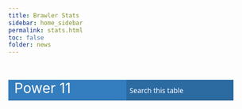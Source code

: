 ```yaml
---
title: Brawler Stats
sidebar: home_sidebar
permalink: stats.html
toc: false
folder: news
---
```


<html>
  <span class="content_item non_wrapping">
      <span class="page_heading">
          <span></span>
      </span>
  </span>
  <div id="DirectEditPreserve" class="wow fadeInUp databaseTable_holder 122860">
    <div id="DirectEditPreserve" class="databaseTable_heading">
      <!-- Below is top left green title-->
      <div id="DirectEditPreserve" class="databaseTable_title">Power 11</div>
      <input id="DirectEditPreserve" class="databaseTable_search" type="text" width="200" placeholder="Search this table">
    </div>
    <div id="DirectEditPreserve" class="databaseTable">
      <div id="DirectEditPreserve" class="databaseTable_import_wrap" style="display: block;">
    </div>
      <div id="DirectEditPreserve" class="databaseTable_UI_scrollLeft databaseTable_UI_button" style="display: none;"><!-- JS shows/hides by appending the .hidden class --></div>
      <div id="DirectEditPreserve" class="databaseTable_UI_scrollRight databaseTable_UI_button" style="display: none;"><!-- JS shows/hides by appending the .hidden class --></div>
    </div>
  </div>
</html>

<style>
  h1 {
    color: white
  }
  body {
      background-image: url("/images/background.jpg");
    }
  @import url("https://maxcdn.bootstrapcdn.com/font-awesome/4.2.0/css/font-awesome.min.css");
  @import url("https://fonts.googleapis.com/css?family=Roboto+Condensed:400,300,700|Source+Sans+Pro:100,300,400,600,700,300italic,400italic,600italic,700italic");
  .databaseTable_holder {
    //border-radius: 4px;
    overflow: hidden;
    margin: 3rem auto 3rem auto;
    display: table;
    table-layout: fixed;
    width: 100%;
  }
  div[class*="databaseTable_import_wrap"] {
    max-width: 100%;
    overflow-x: scroll;
    overflow-y: scroll;
    overflow: -moz-scrollbars-none;
    -ms-overflow-style: none;
    //border-radius: 0 0 4px 4px;
    border-top: none;
  }
  .databaseTable {
      position: relative;
      //border-radius: 4px;
  }
  .databaseTable_import_wrap div img {
    padding: 40px;
  }
  .databaseTable_import_wrap div {
    font: 1em/1.5em "Source Sans Pro", segoe ui, arial, sans-serif;
    text-transform: uppercase;
    padding: 1.25em;
  }
  .databaseTable_heading {
    background-color: #347dbe;
    color: #fff;
    font-weight: normal;
    height: 3em;
    position: relative;
    max-width: 90%
  }
  .databaseTable_title {
    position: absolute;
    left: 0.75rem;
    top: 0;
    bottom: 0;
    width: calc( 100% - 202px - 1em ); /* width of searchbox */
    text-overflow: ellipsis;
    overflow: hidden;
    white-space: nowrap; 
    font-size: 2em;
  }
  .databaseTable_heading:after {
    content: '';
    position: absolute;
    bottom: 0;
    left: 0;
    right: 0;
    height: 0.125em;
    background: rgba(0,0,0,0.1);
  }
  .databaseTable_heading input {
    position: absolute;
    right: 0;
    top: 0;
    bottom: 0;
    margin: 0;
    height: 100%;
    padding: 0px 0.5em;
    border: none;
    background: rgba(0,0,0,0.15);
    color: #fff;
    font: 100 1em/1.8em "Source Sans Pro", segoe ui, arial, sans-serif;
  }
  .databaseTable_import {
    font: 1em/1.5em "Source Sans Pro", segoe ui, arial, sans-serif;
    background-color: #fff;
    margin: 0px;
    width: 100%;
    text-align: left;
    border-collapse: collapse;
  }
  .databaseTable_import tr.even {
    background: #f5f5f5;
  }
  .databaseTable_import th {
    background-color: #efefef;
    border-bottom: solid 0.125em #dfdfdf;
    color: #444;
    padding: 0.5em 0.5em;
    text-transform: uppercase;
    font: 700 1em/1em roboto condensed, arial, sans-serif;
  }
  .databaseTable_import th:hover {
    background-color: #efefef;
    border-bottom: solid 0.125em #D28700;
  }
  .databaseTable_import .headerSortUp {
    background-image: url(https://campus.mst.edu/emctest/t4_template/content_types/search_sort_table/images/asc.gif);
  }
  .databaseTable_import .headerSortDown {
    background-image: url(https://campus.mst.edu/emctest/t4_template/content_types/search_sort_table/images/desc.gif);
  }
  .databaseTable_import .headerSortDown, .databaseTable_import .headerSortUp {
    border-bottom-color: #D28700;
    background-color: #f9f9f9;
  }/*
  .databaseTable_import .header:first-of-type {
    border-left: 1px solid #ccc;
  }*/
  .databaseTable_import thead tr .header {
    background-image: url(https://campus.mst.edu/emctest/t4_template/content_types/search_sort_table/images/bg.gif);
    background-size: 1.333em;
    background-repeat: no-repeat;
    background-position: center right;
    cursor: pointer;
    padding-right: 2em;
    border-right: 1px solid #ccc;
  }
  .databaseTable_import td {
    color: #333;
    padding: 0.25em 0.5em;
    vertical-align: middle;
    white-space: nowrap;
    border: none;
    border-bottom: 1px solid #ccc;
    border-right: 1px solid #ccc;
    font: 1em/1.25em roboto condensed, arial, sans-serif;

  }
  .databaseTable_import tr:last-of-type td {
    border-bottom: none;
  }
  .databaseTable_import td:last-of-type, .databaseTable_import .header:last-of-type {
      border-right: none;   
  }
  .databaseTable_import td {
    position: relative;	
  }
  .databaseTable_import td:nth-of-type(even):after {
    display: none;
    content: '';
    background: rgba(186, 180, 139, 0.09);
    position: absolute;
    top: 0;
    right: 0;
    bottom: 0;
    left: 0; 
  }
  .databaseTable_heading input:focus, .databaseTable_heading input:hover {
    background: rgba(0,0,0,0.2);
    border: none;
    outline: none;
  }
  .databaseTable_heading input::-webkit-input-placeholder {
    color: #fff;
  }
  .databaseTable_heading input:-moz-input-placeholder {
    color: #fff;
  }
  .databaseTable_heading input::-moz-input-placeholder {
    color: #fff;
  }
  .databaseTable_import_wrap::-webkit-scrollbar { 
      display: none; 
  }
  .databaseTable_heading input:focus::-webkit-input-placeholder {
    color: transparent !important;
  }
  .databaseTable_heading input:focus:-moz-input-placeholder {
    color: transparent !important;
  }
  .databaseTable_heading input:focus::-moz-input-placeholder {
    color: transparent !important;
  }
  .databaseTable_UI_button {
    background: rgba(0,0,0,0.2);
    width: 5%;
    min-width: 3.75em;
  }
  .databaseTable_UI_scrollRight {
    position: absolute;
    top: 0;
    right: 0;
    bottom: 0;
    background: -moz-linear-gradient(left,  rgba(0,0,0,0) 0%, rgba(0,0,0,0.0195) 25%, rgba(0,0,0,0.1105) 100%); /* FF3.6+ */
    background: -webkit-gradient(linear, left top, right top, color-stop(0%,rgba(0,0,0,0)), color-stop(25%,rgba(0,0,0,0.0195)), color-stop(100%,rgba(0,0,0,0.1105))); /* Chrome,Safari4+ */
    background: -webkit-linear-gradient(left,  rgba(0,0,0,0) 0%,rgba(0,0,0,0.0195) 25%,rgba(0,0,0,0.1105) 100%); /* Chrome10+,Safari5.1+ */
    background: -o-linear-gradient(left,  rgba(0,0,0,0) 0%,rgba(0,0,0,0.0195) 25%,rgba(0,0,0,0.1105) 100%); /* Opera 11.10+ */
    background: -ms-linear-gradient(left,  rgba(0,0,0,0) 0%,rgba(0,0,0,0.0195) 25%,rgba(0,0,0,0.1105) 100%); /* IE10+ */
    background: linear-gradient(to right,  rgba(0,0,0,0) 0%,rgba(0,0,0,0.0195) 25%,rgba(0,0,0,0.1105) 100%); /* W3C */
    filter: progid:DXImageTransform.Microsoft.gradient( startColorstr='#00000000', endColorstr='#2b000000',GradientType=1 ); /* IE6-9 */
  }
  .databaseTable_UI_scrollRight:before {
    content: '\f138';
    position: absolute;
    background: rgba( 255,255,255, 0.87);
    box-shadow: 0 0.5em 1.5em rgba(0,0,0,0.2);
    border-radius: 1.5em 0 0 1.5em;
    font-family: 'FontAwesome';
    font-size: 2.5em;
    line-height: 1.15em;
    padding: 0 0.1em 0 0.15em;
    top: 4em;
    right: 0px;
    color: #333;
    border-left: 0.08em solid #7EB535;
    transition: padding linear 60ms;
  }
  .databaseTable_UI_scrollLeft:before {
    content: '\f137';
    position: absolute;
    background: rgba( 255,255,255, 0.87);
    padding: 0 0.15em 0 0.1em;
    font-family: 'FontAwesome';
    font-size: 2.5em;
    line-height: 1.15em;
    border-radius: 0 1.5em 1.5em 0;
    box-shadow: 0 0.25em 1.5em rgba(0,0,0,0.2);
    color: #333;
    top: 4em;
    left: 0px;
    border-right: 0.08em solid #7EB535;
    transition: padding linear 60ms;
  }
  .databaseTable_UI_scrollRight:hover:before  {
    padding-right: 0.33em;
    border-left-color: #CC570E;
    transition: padding linear 60ms;
  }
  .databaseTable_UI_scrollLeft:hover:before {
    padding-left: 0.33em;
    border-right-color: #CC570E;
  }
  .databaseTable_UI_scrollLeft {
    position: absolute;
    top: 0;
    left: 0;
    bottom: 0;
    background: -moz-linear-gradient(left,  rgba(0,0,0,0.1105) 0%, rgba(0,0,0,0.0195) 75%, rgba(0,0,0,0) 100%); /* FF3.6+ */
    background: -webkit-gradient(linear, left top, right top, color-stop(0%,rgba(0,0,0,0.1105)), color-stop(75%,rgba(0,0,0,0.0195)), color-stop(100%,rgba(0,0,0,0))); /* Chrome,Safari4+ */
    background: -webkit-linear-gradient(left,  rgba(0,0,0,0.1105) 0%,rgba(0,0,0,0.0195) 75%,rgba(0,0,0,0) 100%); /* Chrome10+,Safari5.1+ */
    background: -o-linear-gradient(left,  rgba(0,0,0,0.1105) 0%,rgba(0,0,0,0.0195) 75%,rgba(0,0,0,0) 100%); /* Opera 11.10+ */
    background: -ms-linear-gradient(left,  rgba(0,0,0,0.1105) 0%,rgba(0,0,0,0.0195) 75%,rgba(0,0,0,0) 100%); /* IE10+ */
    background: linear-gradient(to right,  rgba(0,0,0,0.1105) 0%,rgba(0,0,0,0.0195) 75%,rgba(0,0,0,0) 100%); /* W3C */
    filter: progid:DXImageTransform.Microsoft.gradient( startColorstr='#2b000000', endColorstr='#00000000',GradientType=1 ); /* IE6-9 */
  }
  /* custom heading colors */
  .green_bg {
    background-color: #75B634;
    color: #fff; }

  .gray_bg {
    background-color: #5b5b5b;
    color: #fff; }

  .blue_bg {
    background-color: #1D4A91;
    color: #fff; }

  // unecessary font size changes with v3
  /*
  @media screen and (max-width: 820px) {
    .databaseTable_import td {
      font-size: 1.5em;
    }
    .databaseTable_import th {
      font-size: 1.5em;
    }
    .databaseTable_heading input {
      font-size: 1.5em;
    }
    .databaseTable_title {
      font-size: 2.5em;
    }
    .databaseTable_heading {
      height: 4em;
    }
    .databaseTable_UI_button {
      font-size: 1.5em;
    }
  }*/
</style>

<script>
  /********************* Custom controls script: by Josh *******************/

  // Control Variables
  var scrollTo_122860;
  var stepSize_122860 = 240; // scroll distance of UI buttons ( could repleace this static value with function returning column width value )
  var stepTime_122860 = 500; // milliseconds of time taken to travel the scroll distance

  // Show or hide UI scroll buttons based on position of table within holder
  function checkButtonNecessity_122860 () {
    // Hide the right button if not needed
    if ($('.122860 .databaseTable_import_wrap').scrollLeft() + $('.122860 .databaseTable_import_wrap').width() >= $('.122860 .databaseTable_import').width() - 2) {
      $('.122860 .databaseTable_UI_scrollRight').hide();
    }
    else {
      $('.122860 .databaseTable_UI_scrollRight').show();
    }
    // Hide the left button if not needed
    if ($('.122860 .databaseTable_import_wrap').scrollLeft() <= 0) {
      $('.122860 .databaseTable_UI_scrollLeft').hide();
    } else {
      $('.122860 .databaseTable_UI_scrollLeft').show();
    }
    return true;
  }

  // Link the UI classes to actions
  function assignButtons_122860 () {
    $('.122860 .databaseTable_UI_scrollRight').click(function () {
      var scrollTo_122860;
      if ($('.122860 .databaseTable_import_wrap').scrollLeft() + stepSize_122860 > $('.122860 .databaseTable_import_wrap').width()) {
        scrollTo_122860 = $('.122860 .databaseTable_import_wrap').width() + 'px';
      } else {
        scrollTo_122860 = $('.122860 .databaseTable_import_wrap').scrollLeft() + stepSize_122860 + 'px';
      }
      $('.122860 .databaseTable_import_wrap').animate({scrollLeft: scrollTo_122860},
      stepTime_122860, function () {
        checkButtonNecessity_122860();
      });
    });
    $('.122860 .databaseTable_UI_scrollLeft').click(function () {
      var scrollTo_122860;
      if ($('.122860 .databaseTable_import_wrap').scrollLeft() - stepSize_122860 < 0) {
        scrollTo_122860 = '0px';
      } else {
        scrollTo_122860 = $('.122860 .databaseTable_import_wrap').scrollLeft() - stepSize_122860 + 'px';
      }
      $('.122860 .databaseTable_import_wrap').animate({scrollLeft: scrollTo_122860}, stepTime_122860, function () {
        checkButtonNecessity_122860();
      });
    });
  }	


  // Insure that the buttons hide or show when the window loads or is resized
  $(window).on('load', function () {checkButtonNecessity_122860();});
  $(window).on('resize', function () {checkButtonNecessity_122860();});

  $('.122860.databaseTable_import_wrap').on('scroll', function () {checkButtonNecessity_122860();});
  /********************* end custom controls *******************/



  /********************* Initiate All of the Parts *******************/
  $(document).ready(function() {

    var csvfile_import_122860 = "stats.csv".replace(/\&amp\;/g, '&');
    
    $('.122860 .databaseTable_import_wrap').CSVToTable( csvfile_import_122860 , { loadingText: 'Generating Table', loadingImage: 'https://campus.mst.edu/emctest/t4_template/content_types/search_sort_table/images/loading.gif', startLine: 0, tableClass: "databaseTable_import", theadClass: "heading" }).bind("loadComplete",function() { 
      $('.122860 .databaseTable_import_wrap').find('TABLE').tablesorter({ widgets: ["zebra"] });			
      $('.122860 .databaseTable_import').filterTable({inputSelector:".122860 .databaseTable_search"});
      assignButtons_122860();
      checkButtonNecessity_122860();


    }); 


  });
  /********************* End of Initiating All the Parts *******************/


  /*********** Table Sorting Script: tablesorter.min.js ************/

  (function($){$.extend({tablesorter:new
  function(){var parsers=[],widgets=[];this.defaults={cssHeader:"header",cssAsc:"headerSortUp",cssDesc:"headerSortDown",cssChildRow:"expand-child",sortInitialOrder:"asc",sortMultiSortKey:"shiftKey",sortForce:null,sortAppend:null,sortLocaleCompare:true,textExtraction:"simple",parsers:{},widgets:[],widgetZebra:{css:["even","odd"]},headers:{},widthFixed:false,cancelSelection:true,sortList:[],headerList:[],dateFormat:"us",decimal:'/\.|\,/g',onRenderHeader:null,selectorHeaders:'thead th',debug:false};function benchmark(s,d){log(s+","+(new Date().getTime()-d.getTime())+"ms");}this.benchmark=benchmark;function log(s){if(typeof console!="undefined"&&typeof console.debug!="undefined"){console.log(s);}else{alert(s);}}function buildParserCache(table,$headers){if(table.config.debug){var parsersDebug="";}if(table.tBodies.length==0)return;var rows=table.tBodies[0].rows;if(rows[0]){var list=[],cells=rows[0].cells,l=cells.length;for(var i=0;i<l;i++){var p=false;if($.metadata&&($($headers[i]).metadata()&&$($headers[i]).metadata().sorter)){p=getParserById($($headers[i]).metadata().sorter);}else if((table.config.headers[i]&&table.config.headers[i].sorter)){p=getParserById(table.config.headers[i].sorter);}if(!p){p=detectParserForColumn(table,rows,-1,i);}if(table.config.debug){parsersDebug+="column:"+i+" parser:"+p.id+"\n";}list.push(p);}}if(table.config.debug){log(parsersDebug);}return list;};function detectParserForColumn(table,rows,rowIndex,cellIndex){var l=parsers.length,node=false,nodeValue=false,keepLooking=true;while(nodeValue==''&&keepLooking){rowIndex++;if(rows[rowIndex]){node=getNodeFromRowAndCellIndex(rows,rowIndex,cellIndex);nodeValue=trimAndGetNodeText(table.config,node);if(table.config.debug){log('Checking if value was empty on row:'+rowIndex);}}else{keepLooking=false;}}for(var i=1;i<l;i++){if(parsers[i].is(nodeValue,table,node)){return parsers[i];}}return parsers[0];}function getNodeFromRowAndCellIndex(rows,rowIndex,cellIndex){return rows[rowIndex].cells[cellIndex];}function trimAndGetNodeText(config,node){return $.trim(getElementText(config,node));}function getParserById(name){var l=parsers.length;for(var i=0;i<l;i++){if(parsers[i].id.toLowerCase()==name.toLowerCase()){return parsers[i];}}return false;}function buildCache(table){if(table.config.debug){var cacheTime=new Date();}var totalRows=(table.tBodies[0]&&table.tBodies[0].rows.length)||0,totalCells=(table.tBodies[0].rows[0]&&table.tBodies[0].rows[0].cells.length)||0,parsers=table.config.parsers,cache={row:[],normalized:[]};for(var i=0;i<totalRows;++i){var c=$(table.tBodies[0].rows[i]),cols=[];if(c.hasClass(table.config.cssChildRow)){cache.row[cache.row.length-1]=cache.row[cache.row.length-1].add(c);continue;}cache.row.push(c);for(var j=0;j<totalCells;++j){cols.push(parsers[j].format(getElementText(table.config,c[0].cells[j]),table,c[0].cells[j]));}cols.push(cache.normalized.length);cache.normalized.push(cols);cols=null;};if(table.config.debug){benchmark("Building cache for "+totalRows+" rows:",cacheTime);}return cache;};function getElementText(config,node){var text="";if(!node)return"";if(!config.supportsTextContent)config.supportsTextContent=node.textContent||false;if(config.textExtraction=="simple"){if(config.supportsTextContent){text=node.textContent;}else{if(node.childNodes[0]&&node.childNodes[0].hasChildNodes()){text=node.childNodes[0].innerHTML;}else{text=node.innerHTML;}}}else{if(typeof(config.textExtraction)=="function"){text=config.textExtraction(node);}else{text=$(node).text();}}return text;}function appendToTable(table,cache){if(table.config.debug){var appendTime=new Date()}var c=cache,r=c.row,n=c.normalized,totalRows=n.length,checkCell=(n[0].length-1),tableBody=$(table.tBodies[0]),rows=[];for(var i=0;i<totalRows;i++){var pos=n[i][checkCell];rows.push(r[pos]);if(!table.config.appender){var l=r[pos].length;for(var j=0;j<l;j++){tableBody[0].appendChild(r[pos][j]);}}}if(table.config.appender){table.config.appender(table,rows);}rows=null;if(table.config.debug){benchmark("Rebuilt table:",appendTime);}applyWidget(table);setTimeout(function(){$(table).trigger("sortEnd");},0);};function buildHeaders(table){if(table.config.debug){var time=new Date();}var meta=($.metadata)?true:false;var header_index=computeTableHeaderCellIndexes(table);$tableHeaders=$(table.config.selectorHeaders,table).each(function(index){this.column=header_index[this.parentNode.rowIndex+"-"+this.cellIndex];this.order=formatSortingOrder(table.config.sortInitialOrder);this.count=this.order;if(checkHeaderMetadata(this)||checkHeaderOptions(table,index))this.sortDisabled=true;if(checkHeaderOptionsSortingLocked(table,index))this.order=this.lockedOrder=checkHeaderOptionsSortingLocked(table,index);if(!this.sortDisabled){var $th=$(this).addClass(table.config.cssHeader);if(table.config.onRenderHeader)table.config.onRenderHeader.apply($th);}table.config.headerList[index]=this;});if(table.config.debug){benchmark("Built headers:",time);log($tableHeaders);}return $tableHeaders;};function computeTableHeaderCellIndexes(t){var matrix=[];var lookup={};var thead=t.getElementsByTagName('THEAD')[0];var trs=thead.getElementsByTagName('TR');for(var i=0;i<trs.length;i++){var cells=trs[i].cells;for(var j=0;j<cells.length;j++){var c=cells[j];var rowIndex=c.parentNode.rowIndex;var cellId=rowIndex+"-"+c.cellIndex;var rowSpan=c.rowSpan||1;var colSpan=c.colSpan||1
  var firstAvailCol;if(typeof(matrix[rowIndex])=="undefined"){matrix[rowIndex]=[];}for(var k=0;k<matrix[rowIndex].length+1;k++){if(typeof(matrix[rowIndex][k])=="undefined"){firstAvailCol=k;break;}}lookup[cellId]=firstAvailCol;for(var k=rowIndex;k<rowIndex+rowSpan;k++){if(typeof(matrix[k])=="undefined"){matrix[k]=[];}var matrixrow=matrix[k];for(var l=firstAvailCol;l<firstAvailCol+colSpan;l++){matrixrow[l]="x";}}}}return lookup;}function checkCellColSpan(table,rows,row){var arr=[],r=table.tHead.rows,c=r[row].cells;for(var i=0;i<c.length;i++){var cell=c[i];if(cell.colSpan>1){arr=arr.concat(checkCellColSpan(table,headerArr,row++));}else{if(table.tHead.length==1||(cell.rowSpan>1||!r[row+1])){arr.push(cell);}}}return arr;};function checkHeaderMetadata(cell){if(($.metadata)&&($(cell).metadata().sorter===false)){return true;};return false;}function checkHeaderOptions(table,i){if((table.config.headers[i])&&(table.config.headers[i].sorter===false)){return true;};return false;}function checkHeaderOptionsSortingLocked(table,i){if((table.config.headers[i])&&(table.config.headers[i].lockedOrder))return table.config.headers[i].lockedOrder;return false;}function applyWidget(table){var c=table.config.widgets;var l=c.length;for(var i=0;i<l;i++){getWidgetById(c[i]).format(table);}}function getWidgetById(name){var l=widgets.length;for(var i=0;i<l;i++){if(widgets[i].id.toLowerCase()==name.toLowerCase()){return widgets[i];}}};function formatSortingOrder(v){if(typeof(v)!="Number"){return(v.toLowerCase()=="desc")?1:0;}else{return(v==1)?1:0;}}function isValueInArray(v,a){var l=a.length;for(var i=0;i<l;i++){if(a[i][0]==v){return true;}}return false;}function setHeadersCss(table,$headers,list,css){$headers.removeClass(css[0]).removeClass(css[1]);var h=[];$headers.each(function(offset){if(!this.sortDisabled){h[this.column]=$(this);}});var l=list.length;for(var i=0;i<l;i++){h[list[i][0]].addClass(css[list[i][1]]);}}function fixColumnWidth(table,$headers){var c=table.config;if(c.widthFixed){var colgroup=$('<colgroup>');$("tr:first td",table.tBodies[0]).each(function(){colgroup.append($('<col>').css('width',$(this).width()));});$(table).prepend(colgroup);};}function updateHeaderSortCount(table,sortList){var c=table.config,l=sortList.length;for(var i=0;i<l;i++){var s=sortList[i],o=c.headerList[s[0]];o.count=s[1];o.count++;}}function multisort(table,sortList,cache){if(table.config.debug){var sortTime=new Date();}var dynamicExp="var sortWrapper = function(a,b) {",l=sortList.length;for(var i=0;i<l;i++){var c=sortList[i][0];var order=sortList[i][1];var s=(table.config.parsers[c].type=="text")?((order==0)?makeSortFunction("text","asc",c):makeSortFunction("text","desc",c)):((order==0)?makeSortFunction("numeric","asc",c):makeSortFunction("numeric","desc",c));var e="e"+i;dynamicExp+="var "+e+" = "+s;dynamicExp+="if("+e+") { return "+e+"; } ";dynamicExp+="else { ";}var orgOrderCol=cache.normalized[0].length-1;dynamicExp+="return a["+orgOrderCol+"]-b["+orgOrderCol+"];";for(var i=0;i<l;i++){dynamicExp+="}; ";}dynamicExp+="return 0; ";dynamicExp+="}; ";if(table.config.debug){benchmark("Evaling expression:"+dynamicExp,new Date());}eval(dynamicExp);cache.normalized.sort(sortWrapper);if(table.config.debug){benchmark("Sorting on "+sortList.toString()+" and dir "+order+" time:",sortTime);}return cache;};function makeSortFunction(type,direction,index){var a="a["+index+"]",b="b["+index+"]";if(type=='text'&&direction=='asc'){return"("+a+" == "+b+" ? 0 : ("+a+" === null ? Number.POSITIVE_INFINITY : ("+b+" === null ? Number.NEGATIVE_INFINITY : ("+a+" < "+b+") ? -1 : 1 )));";}else if(type=='text'&&direction=='desc'){return"("+a+" == "+b+" ? 0 : ("+a+" === null ? Number.POSITIVE_INFINITY : ("+b+" === null ? Number.NEGATIVE_INFINITY : ("+b+" < "+a+") ? -1 : 1 )));";}else if(type=='numeric'&&direction=='asc'){return"("+a+" === null && "+b+" === null) ? 0 :("+a+" === null ? Number.POSITIVE_INFINITY : ("+b+" === null ? Number.NEGATIVE_INFINITY : "+a+" - "+b+"));";}else if(type=='numeric'&&direction=='desc'){return"("+a+" === null && "+b+" === null) ? 0 :("+a+" === null ? Number.POSITIVE_INFINITY : ("+b+" === null ? Number.NEGATIVE_INFINITY : "+b+" - "+a+"));";}};function makeSortText(i){return"((a["+i+"] < b["+i+"]) ? -1 : ((a["+i+"] > b["+i+"]) ? 1 : 0));";};function makeSortTextDesc(i){return"((b["+i+"] < a["+i+"]) ? -1 : ((b["+i+"] > a["+i+"]) ? 1 : 0));";};function makeSortNumeric(i){return"a["+i+"]-b["+i+"];";};function makeSortNumericDesc(i){return"b["+i+"]-a["+i+"];";};function sortText(a,b){if(table.config.sortLocaleCompare)return a.localeCompare(b);return((a<b)?-1:((a>b)?1:0));};function sortTextDesc(a,b){if(table.config.sortLocaleCompare)return b.localeCompare(a);return((b<a)?-1:((b>a)?1:0));};function sortNumeric(a,b){return a-b;};function sortNumericDesc(a,b){return b-a;};function getCachedSortType(parsers,i){return parsers[i].type;};this.construct=function(settings){return this.each(function(){if(!this.tHead||!this.tBodies)return;var $this,$document,$headers,cache,config,shiftDown=0,sortOrder;this.config={};config=$.extend(this.config,$.tablesorter.defaults,settings);$this=$(this);$.data(this,"tablesorter",config);$headers=buildHeaders(this);this.config.parsers=buildParserCache(this,$headers);cache=buildCache(this);var sortCSS=[config.cssDesc,config.cssAsc];fixColumnWidth(this);$headers.click(function(e){var totalRows=($this[0].tBodies[0]&&$this[0].tBodies[0].rows.length)||0;if(!this.sortDisabled&&totalRows>0){$this.trigger("sortStart");var $cell=$(this);var i=this.column;this.order=this.count++%2;if(this.lockedOrder)this.order=this.lockedOrder;if(!e[config.sortMultiSortKey]){config.sortList=[];if(config.sortForce!=null){var a=config.sortForce;for(var j=0;j<a.length;j++){if(a[j][0]!=i){config.sortList.push(a[j]);}}}config.sortList.push([i,this.order]);}else{if(isValueInArray(i,config.sortList)){for(var j=0;j<config.sortList.length;j++){var s=config.sortList[j],o=config.headerList[s[0]];if(s[0]==i){o.count=s[1];o.count++;s[1]=o.count%2;}}}else{config.sortList.push([i,this.order]);}};setTimeout(function(){setHeadersCss($this[0],$headers,config.sortList,sortCSS);appendToTable($this[0],multisort($this[0],config.sortList,cache));},1);return false;}}).mousedown(function(){if(config.cancelSelection){this.onselectstart=function(){return false};return false;}});$this.bind("update",function(){var me=this;setTimeout(function(){me.config.parsers=buildParserCache(me,$headers);cache=buildCache(me);},1);}).bind("updateCell",function(e,cell){var config=this.config;var pos=[(cell.parentNode.rowIndex-1),cell.cellIndex];cache.normalized[pos[0]][pos[1]]=config.parsers[pos[1]].format(getElementText(config,cell),cell);}).bind("sorton",function(e,list){$(this).trigger("sortStart");config.sortList=list;var sortList=config.sortList;updateHeaderSortCount(this,sortList);setHeadersCss(this,$headers,sortList,sortCSS);appendToTable(this,multisort(this,sortList,cache));}).bind("appendCache",function(){appendToTable(this,cache);}).bind("applyWidgetId",function(e,id){getWidgetById(id).format(this);}).bind("applyWidgets",function(){applyWidget(this);});if($.metadata&&($(this).metadata()&&$(this).metadata().sortlist)){config.sortList=$(this).metadata().sortlist;}if(config.sortList.length>0){$this.trigger("sorton",[config.sortList]);}applyWidget(this);});};this.addParser=function(parser){var l=parsers.length,a=true;for(var i=0;i<l;i++){if(parsers[i].id.toLowerCase()==parser.id.toLowerCase()){a=false;}}if(a){parsers.push(parser);};};this.addWidget=function(widget){widgets.push(widget);};this.formatFloat=function(s){var i=parseFloat(s);return(isNaN(i))?0:i;};this.formatInt=function(s){var i=parseInt(s);return(isNaN(i))?0:i;};this.isDigit=function(s,config){return/^[-+]?\d*$/.test($.trim(s.replace(/[,.']/g,'')));};this.clearTableBody=function(table){if($.browser.msie){function empty(){while(this.firstChild)this.removeChild(this.firstChild);}empty.apply(table.tBodies[0]);}else{table.tBodies[0].innerHTML="";}};}});$.fn.extend({tablesorter:$.tablesorter.construct});var ts=$.tablesorter;ts.addParser({id:"text",is:function(s){return true;},format:function(s){return $.trim(s.toLocaleLowerCase());},type:"text"});ts.addParser({id:"digit",is:function(s,table){var c=table.config;return $.tablesorter.isDigit(s,c);},format:function(s){return $.tablesorter.formatFloat(s);},type:"numeric"});ts.addParser({id:"currency",is:function(s){return/^[Â£$â‚¬?.]/.test(s);},format:function(s){return $.tablesorter.formatFloat(s.replace(new RegExp(/[Â£$â‚¬]/g),""));},type:"numeric"});ts.addParser({id:"ipAddress",is:function(s){return/^\d{2,3}[\.]\d{2,3}[\.]\d{2,3}[\.]\d{2,3}$/.test(s);},format:function(s){var a=s.split("."),r="",l=a.length;for(var i=0;i<l;i++){var item=a[i];if(item.length==2){r+="0"+item;}else{r+=item;}}return $.tablesorter.formatFloat(r);},type:"numeric"});ts.addParser({id:"url",is:function(s){return/^(https?|ftp|file):\/\/$/.test(s);},format:function(s){return jQuery.trim(s.replace(new RegExp(/(https?|ftp|file):\/\//),''));},type:"text"});ts.addParser({id:"isoDate",is:function(s){return/^\d{4}[\/-]\d{1,2}[\/-]\d{1,2}$/.test(s);},format:function(s){return $.tablesorter.formatFloat((s!="")?new Date(s.replace(new RegExp(/-/g),"/")).getTime():"0");},type:"numeric"});ts.addParser({id:"percent",is:function(s){return/\%$/.test($.trim(s));},format:function(s){return $.tablesorter.formatFloat(s.replace(new RegExp(/%/g),""));},type:"numeric"});ts.addParser({id:"usLongDate",is:function(s){return s.match(new RegExp(/^[A-Za-z]{3,10}\.? [0-9]{1,2}, ([0-9]{4}|'?[0-9]{2}) (([0-2]?[0-9]:[0-5][0-9])|([0-1]?[0-9]:[0-5][0-9]\s(AM|PM)))$/));},format:function(s){return $.tablesorter.formatFloat(new Date(s).getTime());},type:"numeric"});ts.addParser({id:"shortDate",is:function(s){return/\d{1,2}[\/\-]\d{1,2}[\/\-]\d{2,4}/.test(s);},format:function(s,table){var c=table.config;s=s.replace(/\-/g,"/");if(c.dateFormat=="us"){s=s.replace(/(\d{1,2})[\/\-](\d{1,2})[\/\-](\d{4})/,"$3/$1/$2");}else if(c.dateFormat=="uk"){s=s.replace(/(\d{1,2})[\/\-](\d{1,2})[\/\-](\d{4})/,"$3/$2/$1");}else if(c.dateFormat=="dd/mm/yy"||c.dateFormat=="dd-mm-yy"){s=s.replace(/(\d{1,2})[\/\-](\d{1,2})[\/\-](\d{2})/,"$1/$2/$3");}return $.tablesorter.formatFloat(new Date(s).getTime());},type:"numeric"});ts.addParser({id:"time",is:function(s){return/^(([0-2]?[0-9]:[0-5][0-9])|([0-1]?[0-9]:[0-5][0-9]\s(am|pm)))$/.test(s);},format:function(s){return $.tablesorter.formatFloat(new Date("2000/01/01 "+s).getTime());},type:"numeric"});ts.addParser({id:"metadata",is:function(s){return false;},format:function(s,table,cell){var c=table.config,p=(!c.parserMetadataName)?'sortValue':c.parserMetadataName;return $(cell).metadata()[p];},type:"numeric"});ts.addWidget({id:"zebra",format:function(table){if(table.config.debug){var time=new Date();}var $tr,row=-1,odd;$("tr:visible",table.tBodies[0]).each(function(i){$tr=$(this);if(!$tr.hasClass(table.config.cssChildRow))row++;odd=(row%2==0);$tr.removeClass(table.config.widgetZebra.css[odd?0:1]).addClass(table.config.widgetZebra.css[odd?1:0])});if(table.config.debug){$.tablesorter.benchmark("Applying Zebra widget",time);}}});})(jQuery);
    
    
  /*********** Load csv to html table script: csvToTable.js **************/

  /**
   * CSV to Table plugin
   * https://code.google.com/p/jquerycsvtotable/
   *
   * Copyright (c) 2010 Steve Sobel
   * http://honestbleeps.com/
   *
   * v0.9 - 2010-06-22 - First release.
   */
  
  (function($){

    /**
    *
    * CSV Parser credit goes to Brian Huisman, from his blog entry entitled "CSV String to Array in JavaScript":
    * http://www.greywyvern.com/?post=258
    *
    */
    String.prototype.splitCSV = function(sep) {
      for (var thisCSV = this.split(sep = sep || ","), x = thisCSV.length - 1, tl; x >= 0; x--) {
        if (thisCSV[x].replace(/"\s+$/, '"').charAt(thisCSV[x].length - 1) == '"') {
          if ((tl = thisCSV[x].replace(/^\s+"/, '"')).length > 1 && tl.charAt(0) == '"') {
            thisCSV[x] = thisCSV[x].replace(/^\s*"|"\s*$/g, '').replace(/""/g, '"');
          } else if (x) {
            thisCSV.splice(x - 1, 2, [thisCSV[x - 1], thisCSV[x]].join(sep));
          } else thisCSV = thisCSV.shift().split(sep).concat(thisCSV);
        } else thisCSV[x].replace(/""/g, '"');
      } return thisCSV;
    };

    $.fn.CSVToTable = function(csvFile, options) {
      var defaults = {
        tableClass: "CSVTable",
        theadClass: "",
        thClass: "",
        tbodyClass: "",
        trClass: "",
        tdClass: "",
        loadingImage: "",
        loadingText: "Loading CSV data...",
        separator: ",",
        startLine: 0
      };	
      var options = $.extend(defaults, options);
      return this.each(function() {
        var obj = $(this);
        var error = '';
        (options.loadingImage) ? loading = '<div style="text-align: center"><img alt="' + options.loadingText + '" src="' + options.loadingImage + '" /><br>' + options.loadingText + '</div>' : loading = options.loadingText;
        obj.html(loading);
        $.get(csvFile, function(data) {
          var tableHTML = '<table class="' + options.tableClass + '">';
          var lines = data.replace('\r','').split('\n');
          var printedLines = 0;
          var headerCount = 0;
          var headers = new Array();
          $.each(lines, function(lineCount, line) {
            if ((lineCount == 0) && (typeof(options.headers) != 'undefined')) {
              headers = options.headers;
              headerCount = headers.length;
              tableHTML += '<thead class="' + options.theadClass + '"><tr class="' + options.trClass + '">';
              $.each(headers, function(headerCount, header) {
                tableHTML += '<th class="' + options.thClass + '">' + header + '</th>';
              });
              tableHTML += '</tr></thead><tbody class="' + options.tbodyClass + '">';
            }
            if ((lineCount == options.startLine) && (typeof(options.headers) == 'undefined')) {
              headers = line.splitCSV(options.separator);
              headerCount = headers.length;
              tableHTML += '<thead class="' + options.theadClass + '"><tr class="' + options.trClass + '">';
              $.each(headers, function(headerCount, header) {
                tableHTML += '<th class="' + options.thClass + '">' + header + '</th>';
              });
              tableHTML += '</tr></thead><tbody class="' + options.tbodyClass + '">';
            } else if (lineCount >= options.startLine) {
              var items = line.splitCSV(options.separator);
              if (items.length > 1) {
                printedLines++;
                if (items.length != headerCount) {
                  error += 'error on line ' + lineCount + ': Item count (' + items.length + ') does not match header count (' + headerCount + ') \n';
                }
                (printedLines % 2) ? oddOrEven = 'odd' : oddOrEven = 'even';
                tableHTML += '<tr class="' + options.trClass + ' ' + oddOrEven + '">';
                $.each(items, function(itemCount, item) {
                  tableHTML += '<td class="' + options.tdClass + '">' + item + '</td>';
                });
                tableHTML += '</tr>';
              }
            }
          });
          tableHTML += '</tbody></table>';
          if (error) {
            obj.html(error);
          } else {
            obj.fadeOut(500, function() {
              obj.html(tableHTML)
            }).fadeIn(function() {
              // trigger loadComplete
              setTimeout(function() {
                obj.trigger("loadComplete");	
              },0);
            });
          }
        });
      });
    };

  })(jQuery);

    
  /*********** Table search script: filtertable.min.js ***********/

  /**
  * jquery.filterTable
  *
  * This plugin will add a search filter to tables. When typing in the filter,
  * any rows that do not contain the filter will be hidden.
  *
  * Utilizes bindWithDelay() if available. https://github.com/bgrins/bindWithDelay
  *
  * @version v1.5.4
  * @author Sunny Walker, swalker@hawaii.edu
  * @license MIT
  */
  !function($){var e=$.fn.jquery.split("."),t=parseFloat(e[0]),i=parseFloat(e[1]);$.expr[":"].filterTableFind=2>t&&8>i?function(e,t,i){return $(e).text().toUpperCase().indexOf(i[3].toUpperCase())>=0}:jQuery.expr.createPseudo(function(e){return function(t){return $(t).text().toUpperCase().indexOf(e.toUpperCase())>=0}}),$.fn.filterTable=function(e){var t={autofocus:!1,callback:null,containerClass:"filter-table",containerTag:"p",hideTFootOnFilter:!1,highlightClass:"alt",inputSelector:null,inputName:"",inputType:"search",label:"Filter:",minRows:8,placeholder:"search this table",preventReturnKey:!0,quickList:[],quickListClass:"quick",quickListGroupTag:"",quickListTag:"a",visibleClass:"visible"},i=function(e){return e.replace(/&/g,"&amp;").replace(/"/g,"&quot;").replace(/</g,"&lt;").replace(/>/g,"&gt;")},n=$.extend({},t,e),a=function(e,t){var i=e.find("tbody");""===t?(i.find("tr").show().addClass(n.visibleClass),i.find("td").removeClass(n.highlightClass),n.hideTFootOnFilter&&e.find("tfoot").show()):(i.find("tr").hide().removeClass(n.visibleClass),n.hideTFootOnFilter&&e.find("tfoot").hide(),i.find("td").removeClass(n.highlightClass).filter(':filterTableFind("'+t.replace(/(['"])/g,"\\$1")+'")').addClass(n.highlightClass).closest("tr").show().addClass(n.visibleClass)),n.callback&&n.callback(t,e)};return this.each(function(){var e=$(this),t=e.find("tbody"),l=null,s=null,r=null,o=!0;"TABLE"===e[0].nodeName&&t.length>0&&(0===n.minRows||n.minRows>0&&t.find("tr").length>n.minRows)&&!e.prev().hasClass(n.containerClass)&&(n.inputSelector&&1===$(n.inputSelector).length?(r=$(n.inputSelector),l=r.parent(),o=!1):(l=$("<"+n.containerTag+" />"),""!==n.containerClass&&l.addClass(n.containerClass),l.prepend(n.label+" "),r=$('<input type="'+n.inputType+'" placeholder="'+n.placeholder+'" name="'+n.inputName+'" />'),n.preventReturnKey&&r.on("keydown",function(e){return 13===(e.keyCode||e.which)?(e.preventDefault(),!1):void 0})),n.autofocus&&r.attr("autofocus",!0),$.fn.bindWithDelay?r.bindWithDelay("keyup",function(){a(e,$(this).val())},200):r.bind("keyup",function(){a(e,$(this).val())}),r.bind("click search",function(){a(e,$(this).val())}),o&&l.append(r),n.quickList.length>0&&(s=n.quickListGroupTag?$("<"+n.quickListGroupTag+" />"):l,$.each(n.quickList,function(e,t){var a=$("<"+n.quickListTag+' class="'+n.quickListClass+'" />');a.text(i(t)),"A"===a[0].nodeName&&a.attr("href","#"),a.bind("click",function(e){e.preventDefault(),r.val(t).focus().trigger("click")}),s.append(a)}),s!==l&&l.append(s)),o&&e.before(l))})}}(jQuery);

</script>